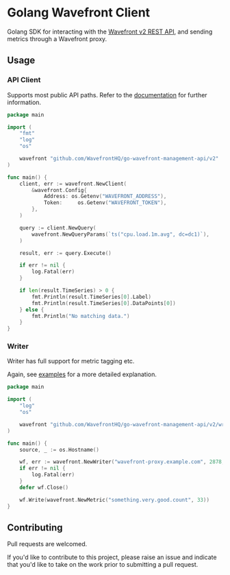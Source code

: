 # Golang Wavefront Client

Golang SDK for interacting with the [Wavefront v2 REST API](https://docs.wavefront.com/wavefront_api.html), and sending metrics through a Wavefront proxy.

## Usage

### API Client

Supports most public API paths. Refer to the
[documentation](https://pkg.go.dev/github.com/WavefrontHQ/go-wavefront-management-api)
for further information.

```Go
package main

import (
    "fmt"
    "log"
    "os"

    wavefront "github.com/WavefrontHQ/go-wavefront-management-api/v2"
)

func main() {
    client, err := wavefront.NewClient(
        &wavefront.Config{
            Address: os.Getenv("WAVEFRONT_ADDRESS"),
            Token:     os.Getenv("WAVEFRONT_TOKEN"),
        },
    )

    query := client.NewQuery(
        wavefront.NewQueryParams(`ts("cpu.load.1m.avg", dc=dc1)`),
    )

    result, err := query.Execute()

    if err != nil {
        log.Fatal(err)
    }

    if len(result.TimeSeries) > 0 {
        fmt.Println(result.TimeSeries[0].Label)
        fmt.Println(result.TimeSeries[0].DataPoints[0])
    } else {
        fmt.Println("No matching data.")
    }
}
```

### Writer

Writer has full support for metric tagging etc.

Again, see [examples](examples) for a more detailed explanation.

```Go
package main

import (
    "log"
    "os"

    wavefront "github.com/WavefrontHQ/go-wavefront-management-api/v2/writer"
)

func main() {
    source, _ := os.Hostname()

    wf, err := wavefront.NewWriter("wavefront-proxy.example.com", 2878, source, nil)
    if err != nil {
        log.Fatal(err)
    }
    defer wf.Close()

    wf.Write(wavefront.NewMetric("something.very.good.count", 33))
}
```

## Contributing

Pull requests are welcomed.

If you'd like to contribute to this project, please raise an issue and indicate that you'd like to take on the work prior to submitting a pull request.
